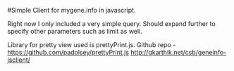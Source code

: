 #Simple Client for mygene.info in javascript.

Right now I only included a very simple query. Should expand further to specify other parameters such as limit as well.

Library for pretty view used is prettyPrint.js. 
Github repo - <https://github.com/padolsey/prettyPrint.js>
<http://gkarthik.net/csb/geneinfo-jsclient/>
